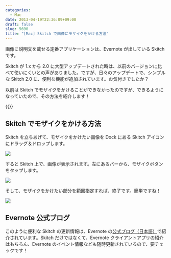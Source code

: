 ```yaml
---
categories:
  - Mac
date: 2013-04-19T22:36:09+09:00
draft: false
slug: 5690
title: "[Mac] Skitch で画像にモザイクをかける方法"
---
```


画像に説明文を載せる定番アプリケーションは、Evernote が出している Skitch です。

Skitch が 1.x から 2.0 に大型アップデートされた時は、以前のバージョンに比べて使いにくいとの声がありました。ですが、日々のアップデートで、シンプルな Skitch 2.0 に、便利な機能が追加されています。お気付きでしたか？

以前は Skitch でモザイクをかけることができなかったのですが、できるようになっていたので、その方法を紹介します！

{{<app id="425955336" title="Skitch 2.5（無料）" src="http://a3.mzstatic.com/us/r1000/107/Purple2/v4/35/ee/98/35ee98e9-1387-164a-945f-4c86f3ad126a/SkitchMac.100x100-75.png">}}

## Skitch でモザイクをかける方法

Skitch を立ちあげて、モザイクをかけたい画像を Dock にある Skitch アイコンにドラッグ＆ドロップします。

![](/images/2013/04/5690_1.png)

すると Skitch 上で、画像が表示されます。左にあるバーから、モザイクボタンをタップします。

![](/images/2013/04/5690_2.png)

そして、モザイクをかけたい部分を範囲指定すれば、終了です。簡単ですね！

![](/images/2013/04/5690_3.png)

## Evernote 公式ブログ

このように便利な Skitch の更新情報は、Evernote の[公式ブログ（日本語）](http://blog.evernote.com/jp/)で紹介されています。Skitch だけではなくて、Evernote クライアントアプリの紹介はもちろん、Evernote のイベント情報なども随時更新されているので、要チェックです！
